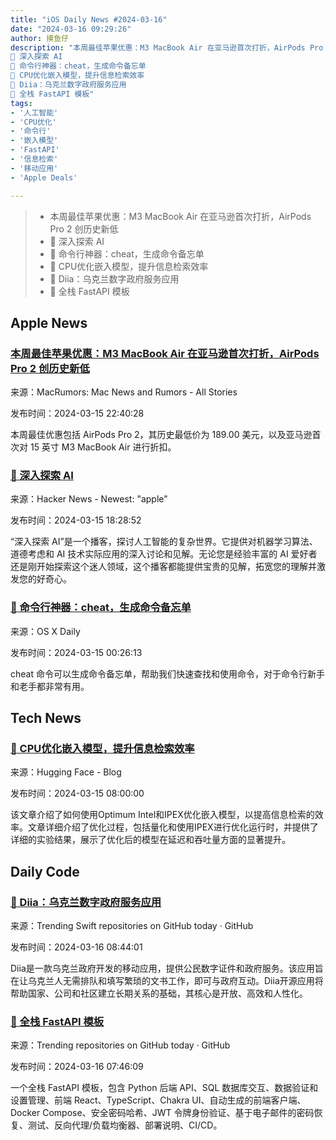 ```yaml
---
title: "iOS Daily News #2024-03-16"
date: "2024-03-16 09:29:26"
author: 摸鱼仔
description: "本周最佳苹果优惠：M3 MacBook Air 在亚马逊首次打折，AirPods Pro 2 创历史新低
🌟 深入探索 AI
🌟 命令行神器：cheat，生成命令备忘单
🌟 CPU优化嵌入模型，提升信息检索效率
🌟 Diia：乌克兰数字政府服务应用
🚀 全栈 FastAPI 模板"
tags: 
- '人工智能'
- 'CPU优化'
- '命令行'
- '嵌入模型'
- 'FastAPI'
- '信息检索'
- '移动应用'
- 'Apple Deals'

---
```


> - 本周最佳苹果优惠：M3 MacBook Air 在亚马逊首次打折，AirPods Pro 2 创历史新低
> - 🌟 深入探索 AI
> - 🌟 命令行神器：cheat，生成命令备忘单
> - 🌟 CPU优化嵌入模型，提升信息检索效率
> - 🌟 Diia：乌克兰数字政府服务应用
> - 🚀 全栈 FastAPI 模板

## Apple News

### [本周最佳苹果优惠：M3 MacBook Air 在亚马逊首次打折，AirPods Pro 2 创历史新低](https://www.macrumors.com/2024/03/15/best-apple-deals-of-the-week-3-15-24/)

来源：MacRumors: Mac News and Rumors - All Stories

发布时间：2024-03-15 22:40:28

本周最佳优惠包括 AirPods Pro 2，其历史最低价为 189.00 美元，以及亚马逊首次对 15 英寸 M3 MacBook Air 进行折扣。

### [🌟 深入探索 AI](https://deep-dive-into-ai.transistor.fm/)

来源：Hacker News - Newest: "apple"

发布时间：2024-03-15 18:28:52

“深入探索 AI”是一个播客，探讨人工智能的复杂世界。它提供对机器学习算法、道德考虑和 AI 技术实际应用的深入讨论和见解。无论您是经验丰富的 AI 爱好者还是刚开始探索这个迷人领域，这个播客都能提供宝贵的见解，拓宽您的理解并激发您的好奇心。

### [🌟 命令行神器：cheat，生成命令备忘单](https://osxdaily.com/2024/03/14/use-the-terminal-cheat-tool-to-generate-cheatsheets-for-commands/)

来源：OS X Daily

发布时间：2024-03-15 00:26:13

cheat 命令可以生成命令备忘单，帮助我们快速查找和使用命令，对于命令行新手和老手都非常有用。

## Tech News

### [🌟 CPU优化嵌入模型，提升信息检索效率](https://huggingface.co/blog/intel-fast-embedding)

来源：Hugging Face - Blog

发布时间：2024-03-15 08:00:00

该文章介绍了如何使用Optimum Intel和IPEX优化嵌入模型，以提高信息检索的效率。文章详细介绍了优化过程，包括量化和使用IPEX进行优化运行时，并提供了详细的实验结果，展示了优化后的模型在延迟和吞吐量方面的显著提升。

## Daily Code

### [🌟 Diia：乌克兰数字政府服务应用](https://github.com/diia-open-source/ios-diia)

来源：Trending Swift repositories on GitHub today · GitHub

发布时间：2024-03-16 08:44:01

Diia是一款乌克兰政府开发的移动应用，提供公民数字证件和政府服务。该应用旨在让乌克兰人无需排队和填写繁琐的文书工作，即可与政府互动。Diia开源应用将帮助国家、公司和社区建立长期关系的基础，其核心是开放、高效和人性化。

### [🚀 全栈 FastAPI 模板](https://github.com/tiangolo/full-stack-fastapi-template)

来源：Trending repositories on GitHub today · GitHub

发布时间：2024-03-16 07:46:09

一个全栈 FastAPI 模板，包含 Python 后端 API、SQL 数据库交互、数据验证和设置管理、前端 React、TypeScript、Chakra UI、自动生成的前端客户端、Docker Compose、安全密码哈希、JWT 令牌身份验证、基于电子邮件的密码恢复、测试、反向代理/负载均衡器、部署说明、CI/CD。
